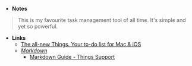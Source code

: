 - **Notes**
> This is my favourite task management tool of all time. It's simple and yet so powerful.
- **Links**
	- [The all-new Things. Your to-do list for Mac & iOS](https://culturedcode.com/things/)
	- *[Markdown](Markdown.md)*
		- [Markdown Guide - Things Support](https://culturedcode.com/things/support/articles/4651820/)